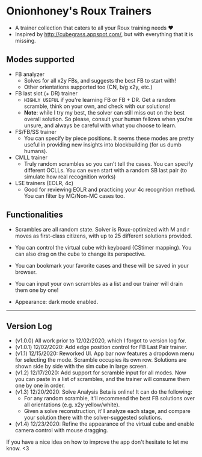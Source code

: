 # Onionhoney's Roux Trainers
- A trainer collection that caters to all your Roux training needs  ❤️
- Inspired by http://cubegrass.appspot.com/, but with everything that it is missing.
 

## Modes supported
- FB analyzer
    - Solves for all x2y FBs, and suggests the best FB to start with!
    - Other orientations supported too (CN, b/g x2y, etc.)
- FB last slot (+ DR) trainer 
    - `HIGHLY USEFUL` if you're learning FB or FB + DR. Get a random scramble, think on your own, and check with our solutions!
    - **Note**: while I try my best, the solver can still miss out on the best overall solution. So please, consult your human fellows when you're unsure, and always be careful with what you choose to learn.
- FS/FB/SS trainer 
    - You can specify by piece positions. It seems these modes are pretty useful in providing new insights into blockbuilding  (for us dumb humans).
- CMLL trainer 
    - Truly random scrambles so you can't tell the cases. You can specify different OCLLs. You can even start with a random SB last pair (to simulate how real recognition works)
- LSE trainers (EOLR, 4c)
    - Good for reviewing EOLR and practicing your 4c recognition method. You can filter by MC/Non-MC cases too.


## Functionalities
- Scrambles are all random state. Solver is Roux-optimized with M and r moves as first-class citizens, with up to 25 different solutions provided.

- You can control the virtual cube with keyboard (CStimer mapping). You can also drag on the cube to change its perspective.

- You can bookmark your favorite cases and these will be saved in your browser.

- You can input your own scrambles as a list and our trainer will drain them one by one!

- Appearance: dark mode enabled.  

---

## Version Log 
- (v1.0.0) All work prior to 12/02/2020, which I forgot to version log for.
- (v1.0.1) 12/02/2020: Add edge position control for FB Last Pair trainer.
- (v1.1) 12/15/2020: Reworked UI. App bar now features a dropdown menu for selecting the mode. Scramble occupies its own row. Solutions are shown side by side with the sim cube in large screen.
- (v1.2) 12/17/2020: Add support for scramble input for all modes. Now you can paste in a list of scrambles, and the trainer will consume them one by one in order.
- (v1.3) 12/20/2020: Solve Analysis Beta is online! It can do the following:
    - For any random scramble, it'll recommend the best FB solutions over all orientations (e.g. x2y yellow/white). 
    - Given a solve reconstruction, it'll analyze each stage, and compare your solution there with the solver-suggested solutions.
- (v1.4) 12/23/2020: Refine the appearance of the virtual cube and enable camera control with mouse dragging. 

If you have a nice idea on how to improve the app don't hesitate to let me know. <3